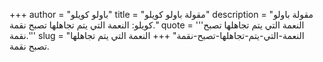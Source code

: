 +++
author = "باولو كويلو"
title = "مقولة باولو كويلو"
description = "مقولة باولو كويلو: النعمة التي يتم تجاهلها تصبح نقمة."
quote = '''النعمة التي يتم تجاهلها تصبح نقمة.''' 
slug = "النعمة-التي-يتم-تجاهلها-تصبح-نقمة"
+++
النعمة التي يتم تجاهلها تصبح نقمة.
